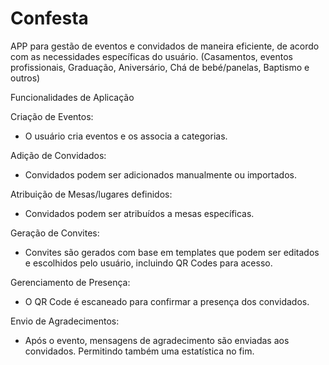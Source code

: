 # Confesta
APP para gestão de eventos e convidados de maneira eficiente, de acordo com as necessidades específicas do usuário.
(Casamentos, eventos profissionais, Graduação, Aniversário, Chá de bebé/panelas, Baptismo e outros)

Funcionalidades de Aplicação

Criação de Eventos: 
- O usuário cria eventos e os associa a categorias.

Adição de Convidados:
- Convidados podem ser adicionados manualmente ou importados.

Atribuição de Mesas/lugares definidos:
- Convidados podem ser atribuídos a mesas específicas.

Geração de Convites:
- Convites são gerados com base em templates que podem ser editados e escolhidos pelo usuário, incluindo QR Codes para acesso.

Gerenciamento de Presença:
- O QR Code é escaneado para confirmar a presença dos convidados.

Envio de Agradecimentos:
- Após o evento, mensagens de agradecimento são enviadas aos convidados. Permitindo também uma estatística no fim.

